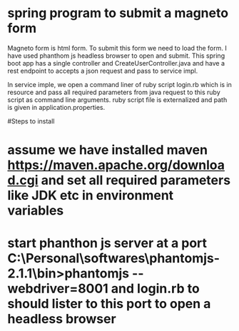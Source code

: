 # spring program to submit a magneto form

Magneto form is html form. To submit this form we need to load the form.
I have used phanthom js headless browser to open and submit. This spring boot app has a single controller and CreateUserController.java
and have a rest endpoint to accepts a json request and pass to service impl.

In service imple, we open a command liner of ruby script login.rb which is in resource and pass all required parameters from java request
to this ruby script as command line arguments. ruby script file is externalized and path is given in application.properties.


#Steps to install
# assume we have installed maven https://maven.apache.org/download.cgi and set all required parameters like JDK etc in environment variables

# start phanthon js server at a port C:\Personal\softwares\phantomjs-2.1.1\bin>phantomjs --webdriver=8001 and login.rb to should lister to this port to open a headless browser
